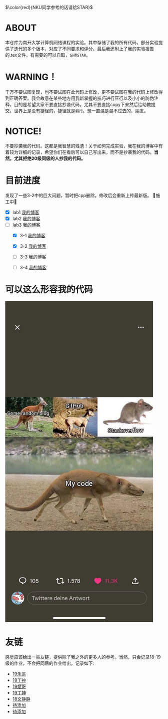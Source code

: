 $\color{red}{NKU同学参考的话请给STAR}$
# ABOUT
本仓库为南开大学计算机网络课程的实验。其中存储了我的所有代码，部分实验提供了迭代的多个版本，对应了不同要求和评分。最后我还附上了我的实验报告的.tex文件，有需要的可以自取，`记得STAR`。

# WARNING！
千万不要试图复现，也不要试图在此代码上修改，更不要试图在我的代码上修改得到正确答案。我会故意在某些地方用我新掌握的技巧进行压行以及小小的防伪注释，目的是希望大家不要直接抄袭代码，尤其不要直接copy下来然后给助教提交。世界上是没有捷径的，捷径就是`躬行`。想一直混是混不过去的，朋友。

# NOTICE!
不要抄袭我的代码。这都是我智慧的残渣！关于如何完成实验，我在我的博客中有着较为详细的记录，希望你们在看后可以自己写出来，而不是抄袭我的代码。**当然，尤其拒绝20级同级的人抄我的代码。**

# 目前进度
发现了一些3-2中的巨大问题，暂时把cpp删除。修改后会重新上传最新版。
🚧施工中🚧
+ [x] lab1 [我的博客](https://tephrocactushc.github.io/post/16eec244.html)
+ [x] lab2 [我的博客](https://tephrocactushc.github.io/post/8fe793fe.html)
+ [ ] lab3 [我的博客](https://tephrocactushc.github.io/post/f8e0a368.html)
  + [x] 3-1 [我的博客](https://tephrocactushc.github.io/post/d2d6a337.html)
  + [x] 3-2 [我的博客](https://tephrocactushc.github.io/post/4bdff28d.html)
  + [ ] 3-3 [我的博客](https://tephrocactushc.github.io/post/3cd8c21b.html)
  + [ ] 3-4 [我的博客](https://tephrocactushc.github.io/post/a2bc57b8.html)


# 可以这么形容我的代码
![mycodelike](https://raw.githubusercontent.com/TephrocactusHC/mybolgimg/master/aboutmycode(1).jpg)

# 友链
感觉应该给出一些友链，提供除了我之外的更多人的参考。当然，只会记录18-19级的作业，不会把同届的作业给出。记录如下:
- [19朱哥](https://github.com/AnthonyHaozeZhu/Computer-networks)
- [18丁神](https://github.com/Emanual20/Computer-Network-lab3)
- [19斌哥](https://github.com/hiroki-chen/Computer-Network)
- [19丁神](https://github.com/tinsir888/computer-network-assignment)
- [18文静静](https://github.com/king-wk/Compute_Network)
- [待添加](https://www.baidu.com)
- [待添加](https://www.baidu.com)
